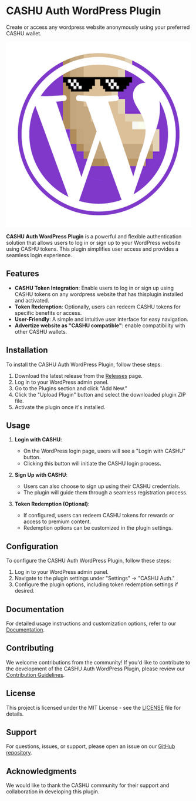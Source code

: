 # CASHU Auth WordPress Plugin
Create or access any wordpress website anonymously using your preferred CASHU wallet.

![Plugin Logo](assets/plugin-logo.png)

**CASHU Auth WordPress Plugin** is a powerful and flexible authentication solution that allows users to log in or sign up to your WordPress website using CASHU tokens. This plugin simplifies user access and provides a seamless login experience.

## Features

- **CASHU Token Integration**: Enable users to log in or sign up using CASHU tokens on any wordpress website that has thisplugin installed and activated.
- **Token Redemption**: Optionally, users can redeem CASHU tokens for specific benefits or access.
- **User-Friendly**: A simple and intuitive user interface for easy navigation.
- **Advertize website as "CASHU compatible"**: enable compatibility with other CASHU wallets.
## Installation

To install the CASHU Auth WordPress Plugin, follow these steps:

1. Download the latest release from the [Releases](https://github.com/SuperAtic/CASHU-Auth-WordPress-Plugin/releases) page.
2. Log in to your WordPress admin panel.
3. Go to the Plugins section and click "Add New."
4. Click the "Upload Plugin" button and select the downloaded plugin ZIP file.
5. Activate the plugin once it's installed.

## Usage

1. **Login with CASHU**:
   - On the WordPress login page, users will see a "Login with CASHU" button.
   - Clicking this button will initiate the CASHU login process.
   
2. **Sign Up with CASHU**:
   - Users can also choose to sign up using their CASHU credentials.
   - The plugin will guide them through a seamless registration process.

3. **Token Redemption (Optional)**:
   - If configured, users can redeem CASHU tokens for rewards or access to premium content.
   - Redemption options can be customized in the plugin settings.

## Configuration

To configure the CASHU Auth WordPress Plugin, follow these steps:

1. Log in to your WordPress admin panel.
2. Navigate to the plugin settings under "Settings" -> "CASHU Auth."
3. Configure the plugin options, including token redemption settings if desired.

## Documentation

For detailed usage instructions and customization options, refer to our [Documentation](docs/README.md).

## Contributing

We welcome contributions from the community! If you'd like to contribute to the development of the CASHU Auth WordPress Plugin, please review our [Contribution Guidelines](CONTRIBUTING.md).

## License

This project is licensed under the MIT License - see the [LICENSE](LICENSE) file for details.

## Support

For questions, issues, or support, please open an issue on our [GitHub repository](https://github.com/SuperAtic/CASHU-Auth-WordPress-Plugin/issues).

## Acknowledgments

We would like to thank the CASHU community for their support and collaboration in developing this plugin.
